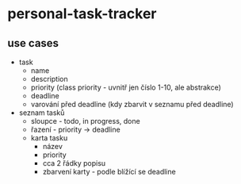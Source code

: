 # personal-task-tracker

## use cases
 - task
   - name
   - description
   - priority (class priority - uvnitř jen číslo 1-10, ale abstrakce)
   - deadline
   - varování před deadline (kdy zbarvit v seznamu před deadline)
 - seznam tasků
   - sloupce - todo, in progress, done
   - řazení - priority -> deadline
   - karta tasku
     - název
     - priority
     - cca 2 řádky popisu
     - zbarvení karty - podle blížící se deadline
